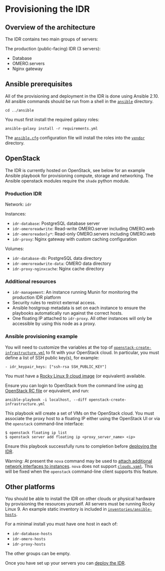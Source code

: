 # Provisioning the IDR

## Overview of the architecture

The IDR contains two main groups of servers:

The production (public-facing) IDR (3 servers):
- Database
- OMERO.servers
- Nginx gateway

## Ansible prerequisites

All of the provisioning and deployment in the IDR is done using Ansible 2.10.
All ansible commands should be run from a shell in the [`ansible`](../ansible) directory.

    cd ../ansible

You must first install the required galaxy roles:

    ansible-galaxy install -r requirements.yml

The [`ansible.cfg`](../ansible/ansible.cfg) configuration file will install the roles into the [`vendor`](../ansible/vendor) directory.


## OpenStack

The IDR is currently hosted on OpenStack, see below for an example Ansible playbook for provisioning compute, storage and networking.
The Ansible openstack modules require the `shade` python module.


### Production IDR
Network: `idr`

Instances:
- `idr-database`: PostgreSQL database server
- `idr-omeroreadwrite`: Read-write OMERO.server including OMERO.web
- `idr-omeroreadonly*`: Read-only OMERO.servers including OMERO.web
- `idr-proxy`: Nginx gateway with custom caching configuration

Volumes:
- `idr-database-db`: PostgreSQL data directory
- `idr-omeroreadwrite-data`: OMERO data directory
- `idr-proxy-nginxcache`: Nginx cache directory


### Additional resources
- `idr-management`: An instance running Munin for monitoring the production IDR platform
- Security rules to restrict external access.
- Ansible hostgroup metadata is set on each instance to ensure the playbooks automatically run against the correct hosts.
- One floating IP attached to `idr-proxy`.
  All other instances will only be accessible by using this node as a proxy.


### Ansible provisioning example

You will need to customize the variables at the top of [`openstack-create-infrastructure.yml`](../ansible/openstack-create-infrastructure.yml) to fit with your OpenStack cloud.
In particular, you must define a list of SSH public key(s), for example:

    - idr_keypair_keys: ["ssh-rsa SSH_PUBLIC_KEY"]

You must have a [Rocky Linux 9 cloud image](https://rockylinux.org/cloud-images/) (or equivalent) available.

Ensure you can login to OpenStack from the command line using [an OpenStack RC file](http://docs.openstack.org/user-guide/common/cli-set-environment-variables-using-openstack-rc.html) or equivalent, and run:

    ansible-playbook -i localhost, --diff openstack-create-infrastructure.yml

This playbook will create a set of VMs on the OpenStack cloud. You must
associate the proxy host to a floating IP either using the OpenStack UI or via
the `openstack` command-line interface:

    $ openstack floating ip list
    $ openstack server add floating ip <proxy_server_name> <ip>

Ensure this playbook successfully runs to completion before [deploying the IDR](deployment.md).

Warning: At present the `nova` command may be used to [attach additional network interfaces to instances](https://github.com/IDR/ansible-role-openstack-idr-instance-network).
`nova` does not support [`clouds.yaml`](http://docs.openstack.org/developer/os-client-config/).
This will be fixed when the `openstack` command-line client supports this feature.


## Other platforms

You should be able to install the IDR on other clouds or physical hardware by provisioning the resources yourself.
All servers must be running Rocky Linux 9.
An example static inventory is included in [`inventories/ansible-hosts`](../inventories/ansible-hosts).

For a minimal install you must have one host in each of:
- `idr-database-hosts`
- `idr-omero-hosts`
- `idr-proxy-hosts`

The other groups can be empty.

Once you have set up your servers you can [deploy the IDR](deployment.md).

